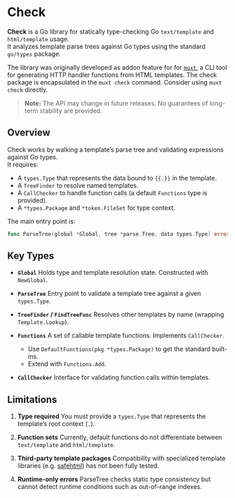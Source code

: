 # Check

**Check** is a Go library for statically type-checking Go `text/template` and `html/template` usage.  
It analyzes template parse trees against Go types using the standard `go/types` package.

The library was originally developed as addon feature for for [`muxt`](https://github.com/crhntr/muxt),
a CLI tool for generating HTTP handler functions from HTML templates.
The check package is encapsulated in the `muxt check` command.
Consider using `muxt check` directly.

> **Note:** The API may change in future releases. No guarantees of long-term stability are provided.

## Overview

Check works by walking a template’s parse tree and validating expressions against Go types.  
It requires:
- A `types.Type` that represents the data bound to `{{.}}` in the template.
- A `TreeFinder` to resolve named templates.
- A `CallChecker` to handle function calls (a default `Functions` type is provided).
- A `*types.Package` and `*token.FileSet` for type context.

The main entry point is:

```go
func ParseTree(global *Global, tree *parse.Tree, data types.Type) error
````

## Key Types

* **`Global`**
  Holds type and template resolution state. Constructed with `NewGlobal`.

* **`ParseTree`**
  Entry point to validate a template tree against a given `types.Type`.

* **`TreeFinder` / `FindTreeFunc`**
  Resolves other templates by name (wrapping `Template.Lookup`).

* **`Functions`**
  A set of callable template functions. Implements `CallChecker`.

   * Use `DefaultFunctions(pkg *types.Package)` to get the standard built-ins.
   * Extend with `Functions.Add`.

* **`CallChecker`**
  Interface for validating function calls within templates.

## Limitations

1. **Type required**
   You must provide a `types.Type` that represents the template’s root context (`.`).

2. **Function sets**
   Currently, default functions do not differentiate between `text/template` and `html/template`.

3. **Third-party template packages**
   Compatibility with specialized template libraries (e.g. [safehtml](https://pkg.go.dev/github.com/google/safehtml)) has not been fully tested.

4. **Runtime-only errors**
   ParseTree checks static type consistency but cannot detect runtime conditions such as out-of-range indexes.
